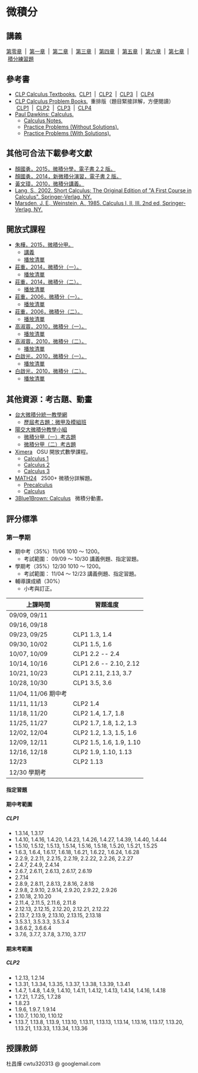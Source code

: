 # 微積分

## 講義

<a href="https://github.com/chang-ye-tu/calc/blob/master/note/note00.pdf">第零章</a>&nbsp; | &nbsp;<a href="https://github.com/chang-ye-tu/calc/blob/master/note/note01.pdf">第一章</a>&nbsp; | &nbsp;<a href="https://github.com/chang-ye-tu/calc/blob/master/note/note02.pdf">第二章</a>&nbsp; | &nbsp;<a href="https://github.com/chang-ye-tu/calc/blob/master/note/note03.pdf">第三章</a>&nbsp; | &nbsp;<a href="https://github.com/chang-ye-tu/calc/blob/master/note/note04.pdf">第四章</a>&nbsp; | &nbsp;<a href="https://github.com/chang-ye-tu/calc/blob/master/note/note05.pdf">第五章</a>&nbsp; | &nbsp;<a href="https://github.com/chang-ye-tu/calc/blob/master/note/note06.pdf">第六章</a>&nbsp; | &nbsp;<a href="https://github.com/chang-ye-tu/calc/blob/master/note/note07.pdf">第七章</a>&nbsp; | &nbsp;<a href="https://github.com/chang-ye-tu/calc/blob/master/note/integrals.pdf">積分練習題</a>

## 參考書

- [CLP Calculus Textbooks.](https://personal.math.ubc.ca/~CLP/) &nbsp;<a href="https://personal.math.ubc.ca/~CLP/CLP1/">CLP1</a>&nbsp; | &nbsp;<a href="https://personal.math.ubc.ca/~CLP/CLP2/">CLP2</a>&nbsp; | &nbsp;<a href="https://personal.math.ubc.ca/~CLP/CLP3/">CLP3</a>&nbsp; | &nbsp;<a href="https://personal.math.ubc.ca/~CLP/CLP4/">CLP4</a>
- [CLP Calculus Problem Books.](https://personal.math.ubc.ca/~CLP/) &nbsp;重排版（題目緊接詳解，方便閱讀）<br>&nbsp;<a href="https://github.com/chang-ye-tu/calc/blob/master/clp/clp_1_dc_problems.pdf">CLP1</a>&nbsp; | &nbsp;<a href="https://github.com/chang-ye-tu/calc/blob/master/clp/clp_2_ic_problems.pdf">CLP2</a>&nbsp; | &nbsp;<a href="https://github.com/chang-ye-tu/calc/blob/master/clp/clp_3_mc_problems.pdf">CLP3</a>&nbsp; | &nbsp;<a href="https://github.com/chang-ye-tu/calc/blob/master/clp/clp_4_vc_problems.pdf">CLP4</a>
- [Paul Dawkins: Calculus.](https://tutorial.math.lamar.edu/)
  - [Calculus Notes.](https://tutorial.math.lamar.edu/GetFile.aspx?file=B,20,N)
  - [Practice Problems (Without Solutions).](https://tutorial.math.lamar.edu/GetFile.aspx?file=B,20,P)
  - [Practice Problems (With Solutions).](https://tutorial.math.lamar.edu/GetFile.aspx?file=B,20,S)

## 其他可合法下載參考文獻

- [顏國勇，2015，微積分學，電子書 2.2 版。](https://www.math.ncku.edu.tw/~library/e-book/Calculus2015B.pdf)
- [顏國勇，2014，新微積分演習，電子書 2 版。](https://www.math.ncku.edu.tw/~library/e-book/NewCalEx2.pdf)
- [黃文璋，2010，微積分講義。](https://www.stat.nuk.edu.tw/huangwj/book/calculus.pdf)
- [Lang, S., 2002. Short Calculus: The Original Edition of "A First Course in Calculus". Springer-Verlag, NY.](https://link.springer.com/book/10.1007/978-1-4613-0077-9)
- [Marsden, J. E., Weinstein, A., 1985. Calculus I, II, III. 2nd ed, Springer-Verlag, NY.](https://www.cds.caltech.edu/~marsden/volume/Calculus/)

<!--
- [Courant R., John F., 1989. Introduction to Calculus and Analysis I. Springer Verlag, New York.](https://link.springer.com/book/10.1007/978-3-642-58604-0)
- [Courant R., John F., 1989. Introduction to Calculus and Analysis II/1. Springer Verlag, New York.](https://link.springer.com/book/10.1007/978-3-642-57149-7)
- [Lang, S., 1986. A First Course in Calculus. 5th ed, Springer-Verlag, NY.]( https://link.springer.com/book/10.1007/978-1-4419-8532-3 )
- [Lang, S., 1987. Calculus of Several Variables. 3rd ed, Springer-Verlag, NY.](https://link.springer.com/book/10.1007/978-1-4612-1068-9) 
- Adams, R. A., Essex, C., 2018. Calculus: A Complete Course. 9th ed., Pearson, Boston.
- Hass, J. R., Heil, C. E., Weir, M. D., Bogacki, P., 2023. Thomas' Calculus: Early Transcendentals. 15th ed., Pearson, Boston.
- Stewart, J. E., Clegg, D. K., Watson, S., 2021. Calculus: Early Transcendentals. 9th ed., Cengage, Boston.
- Riley, K. F., Hobson, M. P., 2011. Foundation Mathematics for the Physical Sciences. Cambridge University Press, Cambridge.
- Mendelson, E., 1988. 3000 Solved Problems in Calculus. McGraw-Hill, New York.
- Apostol, T. M., 1967. Calculus. Volume I: One-Variable Calculus, with an Introduction to Linear Algebra. 2nd ed., Wiley, New York.
- Apostol, T. M., 1969. Calculus. Volume II: Multi-Variable Calculus and Linear Algebra with Applications to Differential Equations and Probability. 2nd ed., Wiley, New York.
- Spivak, M., 2008. Calculus. 4th ed., Publish or Perish, Houston.
- 翁秉仁，2020，微積分乙，修訂版，國立臺灣大學出版中心。
  - [台大開放式課程連結](http://ocw.aca.ntu.edu.tw/ntu-ocw/ocw/cou/103S121)
-->

## 開放式課程 

- [朱樺，2015，微積分甲。](http://ocw.aca.ntu.edu.tw/ntu-ocw/ocw/cou/100S111)
  - [講義](http://www.math.ntu.edu.tw/~hchu/Calculus/) 
  - [播放清單](https://www.youtube.com/playlist?list=PL00519C11499F5D84)
- [莊重，2014，微積分（一）。](http://ocw.nctu.edu.tw/course_detail.php?bgid=1&gid=1&nid=490)
  - [播放清單](https://www.youtube.com/playlist?list=PLj6E8qlqmkFtwDlDoBnbyhCfAa7JL52OG)
- [莊重，2014，微積分（二）。](http://ocw.nctu.edu.tw/course_detail.php?bgid=30&gid=0&nid=698)
  - [播放清單](https://www.youtube.com/playlist?list=PLj6E8qlqmkFv-kcqx88N4wUk4oLU3fSOk)
- [莊重，2006，微積分（一）。](http://ocw.nctu.edu.tw/course_detail.php?bgid=1&gid=1&nid=9)
  - [播放清單](https://www.youtube.com/playlist?list=PL36601F252C5D7332)
- [莊重，2006，微積分（二）。](http://ocw.nctu.edu.tw/course_detail.php?bgid=1&gid=1&nid=16)
  - [播放清單](https://www.youtube.com/playlist?list=PL9E0B622CC3F766B5)
- [高淑蓉，2010，微積分（一）。](https://ocw.nthu.edu.tw/ocw/index.php?page=course&cid=7&)
  - [播放清單](https://www.youtube.com/playlist?list=PLS0SUwlYe8czw04JGine76IzoHc1MM8bO)
- [高淑蓉，2010，微積分（二）。](https://ocw.nthu.edu.tw/ocw/index.php?page=course&cid=34&)
  - [播放清單](https://www.youtube.com/playlist?list=PLS0SUwlYe8cycqv8Ma6c3K3QhkX9s8-De)
- [白啟光，2010，微積分（一）。](http://ocw.nctu.edu.tw/course_detail.php?bgid=1&gid=1&nid=239)
  - [播放清單](https://www.youtube.com/playlist?list=PLj6E8qlqmkFu-5Hwp7kJcZYV1wIRFrmPI)
- [白啟光，2010，微積分（二）。](http://ocw.nctu.edu.tw/course_detail.php?bgid=1&gid=1&nid=240)
  - [播放清單](https://www.youtube.com/playlist?list=PLj6E8qlqmkFsuPk9qCYVBJhk61VNF-IFJ)

## 其他資源：考古題、動畫

- [台大微積分統一教學網](http://www.math.ntu.edu.tw/~calc/Default.html)
  - [歷屆考古題：微甲及模組班](http://www.math.ntu.edu.tw/~calc/cp_n_34456.html) 
- [陽交大微積分教學小組](https://calculus.math.nycu.edu.tw/)
  - [微積分甲（一）考古題](https://calculus.math.nycu.edu.tw/exams108-1-all/)
  - [微積分甲（二）考古題](https://calculus.math.nycu.edu.tw/exams108-2-all/)
- [Ximera](https://ximera.osu.edu/) &nbsp; OSU 開放式數學課程。
  - [Calculus 1](https://ximera.osu.edu/mooculus/calculus1)
  - [Calculus 2](https://ximera.osu.edu/mooculus/calculus2)
  - [Calculus 3](https://ximera.osu.edu/mooculus/calculus3)
- [MATH24](https://math24.net) &nbsp; 2500+ 微積分詳解題。
  - [Precalculus](https://math24.net/topics-precalculus.html)
  - [Calculus](https://math24.net/topics-calculus.html)
- [3Blue1Brown: Calculus](https://www.3blue1brown.com/topics/calculus) &nbsp; 微積分動畫。

## 評分標準

### 第一學期

- 期中考（35%）11/06 1010 ～ 1200。
  - 考試範圍： 09/09 ～ 10/30 講義例題、指定習題。 
- 學期考（35%）12/30 1010 ～ 1200。
  - 考試範圍： 11/04 ～ 12/23 講義例題、指定習題。
- 輔導課成績（30%）
  - 小考與訂正。

| 上課時間            | 習題進度                   |
|---------------------|----------------------------|
| 09/09, 09/11        |                            |
| 09/16, 09/18        |                            |
| 09/23, 09/25        |  CLP1 1.3, 1.4             | 
| 09/30, 10/02        |  CLP1 1.5, 1.6             |
| 10/07, 10/09        |  CLP1 2.2 -- 2.4           |
| 10/14, 10/16        |  CLP1 2.6 -- 2.10, 2.12    |
| 10/21, 10/23        |  CLP1 2.11, 2.13, 3.7      |
| 10/28, 10/30        |  CLP1 3.5, 3.6             |
| 11/04, 11/06 期中考 |                            |
| 11/11, 11/13        |  CLP2 1.4                  |
| 11/18, 11/20        |  CLP2 1.4, 1.7, 1.8        |
| 11/25, 11/27        |  CLP2 1.7, 1.8, 1.2, 1.3   |
| 12/02, 12/04        |  CLP2 1.2, 1.3, 1.5, 1.6   |
| 12/09, 12/11        |  CLP2 1.5, 1.6, 1.9, 1.10  |
| 12/16, 12/18        |  CLP2 1.9, 1.10, 1.13      |
| 12/23               |  CLP2 1.13                 |
| 12/30 學期考        |                            |

#### 指定習題

#### 期中考範圍

##### CLP1

- 1.3.14, 1.3.17
- 1.4.10, 1.4.16, 1.4.20, 1.4.23, 1.4.26, 1.4.27, 1.4.39, 1.4.40, 1.4.44
- 1.5.10, 1.5.12, 1.5.13, 1.5.14, 1.5.16, 1.5.18, 1.5.20, 1.5.21, 1.5.25
- 1.6.3, 1.6.4, 1.6.17, 1.6.18, 1.6.21, 1.6.22, 1.6.24, 1.6.28
- 2.2.9, 2.2.11, 2.2.15, 2.2.19, 2.2.22, 2.2.26, 2.2.27
- 2.4.7, 2.4.9, 2.4.14
- 2.6.7, 2.6.11, 2.6.13, 2.6.17, 2.6.19
- 2.7.14
- 2.8.9, 2.8.11, 2.8.13, 2.8.16, 2.8.18
- 2.9.8, 2.9.10, 2.9.14, 2.9.20, 2.9.22, 2.9.26
- 2.10.18, 2.10.20
- 2.11.4, 2.11.5, 2.11.6, 2.11.8
- 2.12.13, 2.12.15, 2.12.20, 2.12.21, 2.12.22
- 2.13.7, 2.13.9, 2.13.10, 2.13.15, 2.13.18
- 3.5.3.1, 3.5.3.3, 3.5.3.4
- 3.6.6.2, 3.6.6.4
- 3.7.6, 3.7.7, 3.7.8, 3.7.10, 3.7.17

#### 期末考範圍

##### CLP2

- 1.2.13, 1.2.14
- 1.3.31, 1.3.34, 1.3.35, 1.3.37, 1.3.38, 1.3.39, 1.3.41
- 1.4.7, 1.4.8, 1.4.9, 1.4.10, 1.4.11, 1.4.12, 1.4.13, 1.4.14, 1.4.16, 1.4.18
- 1.7.21, 1.7.25, 1.7.28
- 1.8.23
- 1.9.6, 1.9.7, 1.9.14
- 1.10.7, 1.10.10, 1.10.12
- 1.13.7, 1.13.8, 1.13.9, 1.13.10, 1.13.11, 1.13.13, 1.13.14, 1.13.16, 1.13.17, 1.13.20, 1.13.21, 1.13.33, 1.13.34, 1.13.36

<!--
### 第二學期

- 期中考（35%）04/23 1010 ～ 1200。
  - 考試範圍： 02/24 ～ 04/16 講義例題、指定習題。 
- 學期考（35%）06/18 1010 ～ 1200。
  - 考試範圍： 04/21 ～ 06/11 講義例題、指定習題。
- 輔導課成績（30%）
  - 小考與訂正。

| 上課時間            | 習題進度             |
|---------------------|----------------------|
| 02/24, 02/26        | CLP3 1.2, 1.4        |
| 03/03, 03/05        | CLP3 1.5, 1.6        |
| 03/10, 03/12        | CLP3 2.1 -- 2.3      | 
| 03/17, 03/19        | CLP3 2.4, 2.5        |
| 03/24, 03/26        | CLP3 2.5, 2.7        |
| 03/31               | CLP3 2.9             |
| &nbsp;&nbsp;&nbsp;&nbsp;&nbsp;&nbsp;&nbsp;&nbsp;&nbsp;&nbsp;&nbsp; 04/09 | CLP3 2.9             |
| 04/14, 04/16        | CLP3 2.10            |
| 04/21, 04/23 期中考 |                      |
| 04/28, 04/30        | CLP3 3.1             |
| 05/05, 05/07        | CLP3 3.2             |
| 05/12, 05/14        | CLP3 3.4             |
| 05/19, 05/21        | CLP3 3.5             |
| 05/26, 05/28        | CLP3 3.6             |
| 06/02, 06/04        | CLP3 3.7             |
| 06/09, 06/11        |                      |
| &nbsp;&nbsp;&nbsp;&nbsp;&nbsp;&nbsp;&nbsp;&nbsp;&nbsp;&nbsp;&nbsp; 06/18 學期考 | |

#### 指定習題

#### 期中考範圍

##### CLP3

- 1.2.36, 1.2.37, 1.2.38
- 1.4.9, 1.4.10, 1.4.11, 1.4.12, 1.4.15, 1.4.19
- 1.5.8, 1.5.11, 1.5.12, 1.5.14, 1.5.17
- 1.6.12, 1.6.15, 1.6.16, 1.6.17, 1.6.18, 1.6.22
- 2.1.6, 2.1.7, 2.1.8, 2.1.9, 2.1.11
- 2.2.3, 2.2.4, 2.2.5, 2.2.6, 2.2.8
- 2.3.3, 2.3.4, 2.3.6
- 2.4.9, 2.4.12, 2.4.13, 2.4.14, 2.4.18, 2.4.19, 2.4.22, 2.4.24, 2.4.25
- 2.5.5, 2.5.6, 2.5.8, 2.5.9, 2.5.11, 2.5.13, 2.5.16
- 2.7.1, 2.7.2, 2.7.29
- 2.9.7, 2.9.10, 2.9.11, 2.9.16, 2.9.17, 2.9.18, 2.9.19, 2.9.21, 2.9.27
- 2.10.8, 2.10.9, 2.10.12, 2.10.26, 2.10.27

#### 期末考範圍

##### CLP3

- 3.1.5, 3.1.6, 3.1.7, 3.1.8, 3.1.10, 3.1.11, 3.1.12, 3.1.19, 3.1.22
- 3.2.12, 3.2.13, 3.2.14, 3.2.15, 3.2.16, 3.2.17, 3.2.21, 3.2.24  
- 3.4.6, 3.4.10 
- 3.5.10, 3.5.11, 3.5.13, 3.5.16, 3.5.21 
- 3.6.10, 3.6.11, 3.6.14, 3.6.15 
- 3.7.8, 3.7.11, 3.7.13, 3.7.22, 3.7.29, 3.7.30
-->

## 授課教師

杜昌燁 cwtu320313 @ googlemail.com

<!-- (113)
### 第一學期

- 期中考（35%）11/07 1010 ～ 1200。
  - 考試範圍： 09/09 ～ 10/31 講義例題、指定習題。 
- 學期考（35%）01/02 1010 ～ 1200。
  - 考試範圍： 11/05 ～ 12/26 講義例題、指定習題。
- 輔導課成績（30%）
  - 包含作業、練習、上台演示、重點整理。

| 上課時間            | 習題進度                       |
|---------------------|--------------------------------|
| 09/10, 09/13        |                                |
|&nbsp;&nbsp;&nbsp;&nbsp;&nbsp;&nbsp;&nbsp;&nbsp;&nbsp;&nbsp;&nbsp;09/20 |            |
| 09/24, 09/27        |                                | 
| 10/01               |  CLP1 1.3, 1.4                 |
| 10/08               |  CLP1 1.5, 1.6                 |
| 10/15, 10/17        |  CLP1 2.2 -- 2.4, 2.6 -- 2.10, 2.12  |
| 10/22               |  CLP1 2.11, 2.13, 3.7          |
| 10/29               |  CLP1 3.5, 3.6                 |
| 11/05, 11/07 期中考 |                                |
| 11/12, 11/14        |  CLP2 1.4                      |
| 11/19, 11/21        |  CLP2 1.4, 1.7, 1.8            |
| 11/26, 11/28        |  CLP2 1.7, 1.8, 1.2, 1.3       |
| 12/03, 12/05        |  CLP2 1.2, 1.3, 1.5, 1.6       |
| 12/10, 12/12        |  CLP2 1.5, 1.6, 1.9, 1.10      |
| 12/17, 12/19        |  CLP2 1.9, 1.10, 1.13          |
|&nbsp;&nbsp;&nbsp;&nbsp;&nbsp;&nbsp;&nbsp;&nbsp;&nbsp;&nbsp;&nbsp;12/26 |  CLP2 1.13 |
| 12/31, 01/02 學期考 |                                |

#### 指定習題

#### 期中考範圍

##### CLP1

- 1.3.14, 1.3.17
- 1.4.10, 1.4.16, 1.4.20, 1.4.23, 1.4.26, 1.4.27, 1.4.39, 1.4.40, 1.4.44
- 1.5.10, 1.5.12, 1.5.13, 1.5.14, 1.5.16, 1.5.18, 1.5.20, 1.5.21, 1.5.25
- 1.6.3, 1.6.4, 1.6.17, 1.6.18, 1.6.21, 1.6.22, 1.6.24, 1.6.28
- 2.2.9, 2.2.11, 2.2.15, 2.2.19, 2.2.22, 2.2.26, 2.2.27
- 2.4.7, 2.4.9, 2.4.14
- 2.6.7, 2.6.11, 2.6.13, 2.6.17, 2.6.19
- 2.7.14
- 2.8.9, 2.8.11, 2.8.13, 2.8.16, 2.8.18
- 2.9.8, 2.9.10, 2.9.14, 2.9.20, 2.9.22, 2.9.26
- 2.10.18, 2.10.20
- 2.11.4, 2.11.5, 2.11.6, 2.11.8
- 2.12.13, 2.12.15, 2.12.20, 2.12.21, 2.12.22
- 2.13.7, 2.13.9, 2.13.10, 2.13.15, 2.13.18
- 3.5.3.1, 3.5.3.3, 3.5.3.4
- 3.6.6.2, 3.6.6.4
- 3.7.6, 3.7.7, 3.7.8, 3.7.10, 3.7.17

#### 期末考範圍

##### CLP2

- 1.2.13, 1.2.14
- 1.3.31, 1.3.34, 1.3.35, 1.3.37, 1.3.38, 1.3.39, 1.3.41
- 1.4.7, 1.4.8, 1.4.9, 1.4.10, 1.4.11, 1.4.12, 1.4.13, 1.4.14, 1.4.16, 1.4.18
- 1.7.21, 1.7.25, 1.7.28
- 1.8.23
- 1.9.6, 1.9.7, 1.9.14
- 1.10.7, 1.10.10, 1.10.12
- 1.13.7, 1.13.8, 1.13.9, 1.13.10, 1.13.11, 1.13.13, 1.13.14, 1.13.16, 1.13.17, 1.13.20, 1.13.21, 1.13.33, 1.13.34, 1.13.36

### 第二學期

- 期中考（30%）04/17 1010 ～ 1200。
  - 考試範圍： 02/18 ～ 04/10 講義例題、指定習題。 
- 學期考（30%）06/12 1010 ～ 1200。
  - 考試範圍： 04/15 ～ 06/05 講義例題、指定習題。
- 輔導課成績（40%）
  - 包含作業、練習、上台演示、重點整理。

| 上課時間            | 習題進度                       |
|---------------------|--------------------------------|
| 02/18, 02/20        | CLP3 1.2, 1.4                  |
| 02/25, 02/27        | CLP3 1.5, 1.6, 2.1 - 2.3       |
| 03/04, 03/06        | CLP3 2.4                       | 
| 03/11, 03/13        | CLP3 2.4, 2.5                  |
| 03/18, 03/20        | CLP3 2.5, 2.7                  |
| 03/25, 03/27        | CLP3 2.9                       |
| 04/08, 04/10        | CLP3 2.10                      |
| 04/15, 04/17 期中考 |                                |
| 04/22, 04/24        | CLP3 3.1                       |
| 04/29               | CLP3 3.2                       |
| 05/06, 05/08        | CLP3 3.4                       |
| 05/13, 05/15        | CLP3 3.5                       |
| 05/20, 05/22        | CLP3 3.6                       |
| 05/27, 05/29        | CLP3 3.7                       |
| 06/03, 06/05        |                                |
| &nbsp;&nbsp;&nbsp;&nbsp;&nbsp;&nbsp;&nbsp;&nbsp;&nbsp;&nbsp;&nbsp; 06/12 學期考 | |

#### 指定習題

#### 期中考範圍

##### CLP3

- 1.2.36, 1.2.37, 1.2.38
- 1.4.9, 1.4.10, 1.4.11, 1.4.12, 1.4.15, 1.4.19
- 1.5.8, 1.5.11, 1.5.12, 1.5.14, 1.5.17
- 1.6.12, 1.6.15, 1.6.16, 1.6.17, 1.6.18, 1.6.22
- 2.1.6, 2.1.7, 2.1.8, 2.1.9, 2.1.11
- 2.2.3, 2.2.4, 2.2.5, 2.2.6, 2.2.8
- 2.3.3, 2.3.4, 2.3.6
- 2.4.9, 2.4.12, 2.4.13, 2.4.14, 2.4.18, 2.4.19, 2.4.22, 2.4.24, 2.4.25
- 2.5.5, 2.5.6, 2.5.8, 2.5.9, 2.5.11, 2.5.13, 2.5.16
- 2.7.1, 2.7.2, 2.7.29
- 2.9.7, 2.9.10, 2.9.11, 2.9.16, 2.9.17, 2.9.18, 2.9.19, 2.9.21, 2.9.27
- 2.10.8, 2.10.9, 2.10.12, 2.10.26, 2.10.27

#### 期末考範圍

##### CLP3

- 3.1.5, 3.1.6, 3.1.7, 3.1.8, 3.1.10, 3.1.11, 3.1.12, 3.1.19, 3.1.22
- 3.2.12, 3.2.13, 3.2.14, 3.2.15, 3.2.16, 3.2.17, 3.2.21, 3.2.24  
- 3.4.6, 3.4.10 
- 3.5.10, 3.5.11, 3.5.13, 3.5.16, 3.5.21 
- 3.6.10, 3.6.11, 3.6.14, 3.6.15 
- 3.7.8, 3.7.11, 3.7.13, 3.7.22, 3.7.29, 3.7.30
-->

<!-- (112)

## 習題進度

- 上課時間之 o 表該週輔導課隨堂考。

### 第一學期

- 期中考（30%）11/09 1010 ～ 1230。
  - 考試範圍： 09/12 ～ 11/02 授課例題、隨堂考題、指定習題。 
  - 滿分 150 分；考試得分乘以 0.3 計入總成績。
- 學期考（30%）01/04 1010 ～ 1230。
  - 考試範圍： 11/07 ～ 12/28 授課例題、隨堂考題、指定習題。
  - 滿分 150 分；考試得分乘以 0.3 計入總成績。	
- 隨堂考（30%）10 次，考試週次公佈於以下課程進度表。 
  - 滿分 100 分；每次考試得分乘以 0.03 計入總成績。	
- 基本分（10%）
  - 總成績起點為 10 分，每次隨堂考、期中考、學期考依以上規定比例累加計入總成績；超過 99 分以 99 分計。

| 上課時間            | 習題進度                       |
|---------------------|--------------------------------|
| 09/12, 09/14        |                                |
| 09/19, 09/21 o      |                                |
| 09/26               |                                | 
| 10/03, 10/05 o      |  CLP1 1.3, 1.4                 |
|&nbsp;&nbsp;&nbsp;&nbsp;&nbsp;&nbsp;&nbsp;&nbsp;&nbsp;&nbsp;&nbsp;10/12 o      |  CLP1 1.5, 1.6 |
| 10/17, 10/19 o      |  CLP1 2.2 - 2.4, 2.6 - 2.10, 2.12      |
| 10/24, 10/26 o      |  CLP1 2.11, 2.13, 3.7          |
| 10/31, 11/02        |  CLP1 3.5, 3.6                 |
| 11/07, 11/09 期中考 |                                |
| 11/14, 11/16        |  CLP2 1.4                      |
| 11/21, 11/23 o      |  CLP2 1.4, 1.7, 1.8            |
| 11/28, 11/30 o      |  CLP2 1.2, 1.3                 |
| 12/05, 12/07 o      |  CLP2 1.9, 1.10                |
| 12/12, 12/14 o      |  CLP2 1.9, 1.10, 1.12, 1.13    |
| 12/19, 12/21 o      |  CLP2 1.13                     |
| 12/26, 12/28        |                                |
|&nbsp;&nbsp;&nbsp;&nbsp;&nbsp;&nbsp;&nbsp;&nbsp;&nbsp;&nbsp;&nbsp;01/04 學期考 |                |

### 第二學期

- 期中考（50%）04/18 1010 ～ 1230。
  - 考試範圍： 02/20 ～ 04/11 講義例題、指定習題。 
- 學期考（50%）06/13 1010 ～ 1230。
  - 考試範圍： 04/16 ～ 06/06 講義例題、指定習題。

| 上課時間            | 習題進度                       |
|---------------------|--------------------------------|
| 02/20, 02/22        | CLP3 1.2, 1.4                  |
| 02/27, 02/29        | CLP3 1.5, 1.6, 2.1 - 2.3       |
| 03/05, 03/07        | CLP3 2.4                       | 
| 03/12, 03/14        | CLP3 2.5, 2.7, 2.9             |
| 03/19, 03/21        | CLP3 2.9, 2.10, CLP2 3.1       |
| 03/26, 03/28        | CLP2 3.2, 3.3                  |
| 04/09, 04/11        | CLP2 3.3, 3.4                  |
| 04/16, 04/18 期中考 | CLP2 3.5                       |
| 04/23, 04/25        | CLP2 3.6, CLP3 2.6             |
| 04/30, 05/02        | CLP3 3.1, 3.2                  |
| 05/07, 05/09        | CLP3 3.2                       |
| 05/14, 05/16        | CLP3 3.4                       |
| 05/21, 05/23        | CLP3 3.5                       |
| 05/28, 05/30        | CLP3 3.6                       |
| 06/04, 06/06        | CLP3 3.7                       |
|&nbsp;&nbsp;&nbsp;&nbsp;&nbsp;&nbsp;&nbsp;&nbsp;&nbsp;&nbsp;&nbsp;06/13 學期考 |                |

#### 指定習題

#### 期中考範圍

##### CLP3

- 1.2.36, 1.2.37, 1.2.38
- 1.4.9, 1.4.10, 1.4.11, 1.4.12, 1.4.15, 1.4.19
- 1.5.8, 1.5.11, 1.5.12, 1.5.14, 1.5.17
- 1.6.12, 1.6.15, 1.6.16, 1.6.17, 1.6.18, 1.6.22
- 2.1.6, 2.1.7, 2.1.8, 2.1.9, 2.1.11
- 2.2.3, 2.2.4, 2.2.5, 2.2.6, 2.2.8
- 2.3.3, 2.3.4, 2.3.6
- 2.4.9, 2.4.12, 2.4.13, 2.4.14, 2.4.18, 2.4.19, 2.4.22, 2.4.24, 2.4.25
- 2.5.5, 2.5.6, 2.5.8, 2.5.9, 2.5.11, 2.5.13, 2.5.16
- 2.7.1, 2.7.2, 2.7.29
- 2.9.7, 2.9.10, 2.9.11, 2.9.16, 2.9.17, 2.9.18, 2.9.19, 2.9.29
- 2.10.8, 2.10.9, 2.10.12, 2.10.17, 2.10.26

#### CLP2

- 3.2.18, 3.2.19, 3.2.23, 3.2.24
- 3.3.29, 3.3.30, 3.3.40, 3.3.45, 3.3.46, 3.3.48, 3.3.50, 3.3.51
- 3.4.6, 3.4.9
- 3.5.6, 3.5.8, 3.5.11, 3.5.13, 3.5.14, 3.5.20, 3.5.21, 3.5.22
- 3.6.10, 3.6.12, 3.6.14, 3.6.17, 3.6.21, 3.6.22, 3.6.25, 3.6.33, 3.6.39, 3.6.47

#### 學期考範圍

#### CLP3

- 3.1.5, 3.1.6, 3.1.7, 3.1.8, 3.1.10, 3.1.11, 3.1.12, 3.1.19, 3.1.22
- 3.2.12, 3.2.13, 3.2.14, 3.2.15, 3.2.16, 3.2.17, 3.2.21, 3.2.24  
- 3.4.6, 3.4.10 
- 3.5.10, 3.5.11, 3.5.13, 3.5.16, 3.5.21 
- 3.6.10, 3.6.11, 3.6.14, 3.6.15 
- 3.7.8, 3.7.11, 3.7.13, 3.7.22, 3.7.29, 3.7.30
-->

<!-- （113.1）original: 考慮是否加入 1.5, 1.6 面積、體積與 sec 三角函數代換？
#### CLP2

- 1.2.5, 1.2.6, 1.2.7, 1.2.12, 1.2.13, 1.2.14
- 1.3.27, 1.3.31, 1.3.34, 1.3.35, 1.3.37, 1.3.38, 1.3.39, 1.3.41
- 1.4.7, 1.4.8, 1.4.9, 1.4.10, 1.4.11, 1.4.12, 1.4.13, 1.4.14, 1.4.16
- 1.5.5, 1.5.10, 1.5.12
- 1.6.4, 1.6.5, 1.6.6, 1.6.8, 1.6.10, 1.6.12, 1.6.16
- 1.7.21, 1.7.25, 1.7.28
- 1.8.4, 1.8.5, 1.8.6, 1.8.12, 1.8.13, 1.8.23
- 1.9.5, 1.9.6, 1.9.7, 1.9.10, 1.9.11, 1.9.14, 1.9.15, 1.9.17
- 1.10.7, 1.10.8, 1.10.9, 1.10.10, 1.10.11, 1.10.12
- 1.13.7, 1.13.8, 1.13.9, 1.13.10, 1.13.11, 1.13.13, 1.13.14, 1.13.16, 1.13.17, 1.13.20, 1.13.21, 1.13.33, 1.13.34, 1.13.36
-->

<!-- 無窮級數部份
#### CLP2

- 1.2.3, 1.2.5, 1.2.6, 1.2.7, 1.2.12, 1.2.13, 1.2.14
- 1.3.1, 1.3.25, 1.3.26, 1.3.27, 1.3.31, 1.3.34, 1.3.35, 1.3.37, 1.3.39, 1.3.40, 1.3.41
- 1.4.7, 1.4.8, 1.4.9, 1.4.10, 1.4.11, 1.4.12, 1.4.13, 1.4.14, 1.4.16, 1.4.20
- 1.5.5, 1.5.10, 1.5.12
- 1.6.4, 1.6.5, 1.6.6, 1.6.8, 1.6.10, 1.6.12
- 1.12.14, 1.12.15, 1.12.16 

### CLP3

- 2.6.4, 2.6.12, 2.6.18, 2.6.24, 2.6.26, 2.6.27
-->
